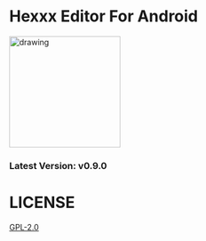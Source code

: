 # Hexxx Editor For Android
<img src="[drawing.jpg](https://github.com/user-attachments/assets/b262a564-fdae-4831-87fd-8d03c834c723)" alt="drawing" width="200"/>

<h3 id="version">Latest Version: v0.9.0</h3>

# LICENSE
[GPL-2.0](LICENSE)
